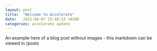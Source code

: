 ```yaml
---
layout: post
title:  "Welcome to Accelerate"
date:   2021-04-07 15:48:53 +0100
categories: accelerate update
---
```

An example here of a blog post without images - this markdown can be viewed in /posts
